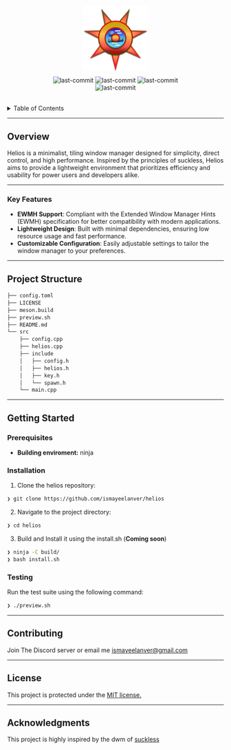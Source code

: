 <p align="center">
    <img src="./doc/icon.png" align="center" width="30%" height="10%">
</p>
<p align="center">
	<img src="https://img.shields.io/badge/-MIT license-white?logo=opensourceinitiative&logoColor=FFA500" alt="last-commit">
	<img src="https://img.shields.io/badge/-Lightweight-white?logo=sunrise&logoColor=FFA500" alt="last-commit">
	<img src="https://img.shields.io/badge/-Linux Supported-white?logo=linux&logoColor=FFA500" alt="last-commit">
    <br>
	<img src="https://img.shields.io/badge/-Made in C++-white?logo=cplusplus&logoColor=FFA500" alt="last-commit">
</p>
<p align="center"><!-- default option, no dependency badges. -->
</p>
<p align="center">
	<!-- default option, no dependency badges. -->
</p>
<br>

<details><summary>Table of Contents</summary>

- [Overview](#overview)
  - [Key Features](#key-features)
- [Project Structure](#project-structure)
- [Getting Started](#getting-started)
  - [Prerequisites](#prerequisites)
  - [Installation](#installation)
  - [Testing](#testing)
- [Contributing](#contributing)
- [License](#license)
- [Acknowledgments](#acknowledgments)

</details>
<hr>

##  Overview

<p>Helios is a minimalist, tiling window manager designed for simplicity, direct control, and high performance. Inspired by the principles of suckless, Helios aims to provide a lightweight environment that prioritizes efficiency and usability for power users and developers alike.</p>

---

### Key Features

- **EWMH Support**: Compliant with the Extended Window Manager Hints (EWMH) specification for better compatibility with modern applications.
- **Lightweight Design**: Built with minimal dependencies, ensuring low resource usage and fast performance.
- **Customizable Configuration**: Easily adjustable settings to tailor the window manager to your preferences.

---

##  Project Structure

```sh
├── config.toml
├── LICENSE
├── meson.build
├── preview.sh
├── README.md
└── src
    ├── config.cpp
    ├── helios.cpp
    ├── include
    │   ├── config.h
    │   ├── helios.h
    │   ├── key.h
    │   └── spawn.h
    └── main.cpp
```

---


##  Getting Started

###  Prerequisites

- **Building enviroment:** ninja


###  Installation

1. Clone the helios repository:
```sh
❯ git clone https://github.com/ismayeelanver/helios
```

2. Navigate to the project directory:
```sh
❯ cd helios
```

3. Build and Install it using the install.sh (**Coming soon**)
```sh
❯ ninja -C build/
❯ bash install.sh
```


###  Testing
Run the test suite using the following command:

```sh
❯ ./preview.sh
```

---

##  Contributing

Join The Discord server or email me <ismayeelanver@gmail.com>

---

##  License

This project is protected under the <a href="https://github.com/ismayeelanver/helios/blob/main/LICENSE">MIT license.</a>

---

##  Acknowledgments

This project is highly inspired by the dwm of <a href="https://suckless.org">suckless</a>